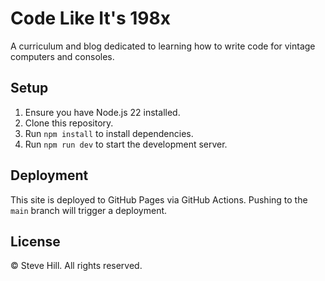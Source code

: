 # Code Like It's 198x

A curriculum and blog dedicated to learning how to write code for vintage computers and consoles.

## Setup

1. Ensure you have Node.js 22 installed.
2. Clone this repository.
3. Run `npm install` to install dependencies.
4. Run `npm run dev` to start the development server.

## Deployment

This site is deployed to GitHub Pages via GitHub Actions. Pushing to the `main` branch will trigger a deployment.

## License

&copy; Steve Hill. All rights reserved. 